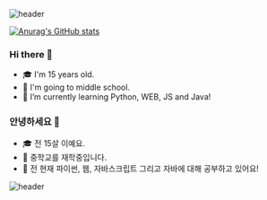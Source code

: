 ![header](https://capsule-render.vercel.app/api?type=wave&color=auto&height=300&section=header&text=Nok0714&fontSize=90)

[![Anurag's GitHub stats](https://github-readme-stats.vercel.app/api?username=nok0714)](https://github.com/anuraghazra/github-readme-stats)

### Hi there 👋

- 🎓 I'm 15 years old.
- 🔭 I'm going to middle school.
- 🌱 I’m currently learning Python, WEB, JS and Java!

### 안녕하세요 👋

- 🎓 전 15살 이예요.
- 🔭 중학교를 재학중입니다.
- 🌱 전 현재 파이썬, 웹, 자바스크립트 그리고 자바에 대해 공부하고 있어요!

![header](https://capsule-render.vercel.app/api?type=wave&color=auto&height=300&section=bottom&text=capsule%20render&fontSize=90)

